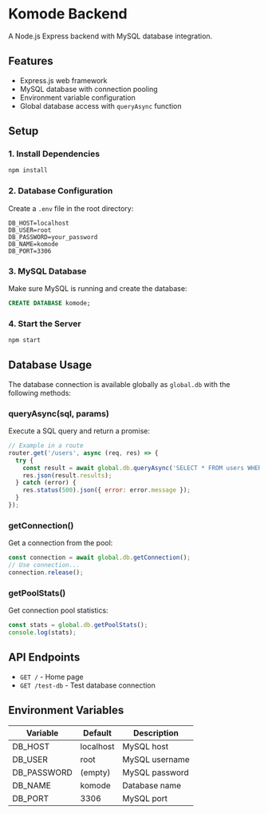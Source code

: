 # Komode Backend

A Node.js Express backend with MySQL database integration.

## Features

- Express.js web framework
- MySQL database with connection pooling
- Environment variable configuration
- Global database access with `queryAsync` function

## Setup

### 1. Install Dependencies

```bash
npm install
```

### 2. Database Configuration

Create a `.env` file in the root directory:

```env
DB_HOST=localhost
DB_USER=root
DB_PASSWORD=your_password
DB_NAME=komode
DB_PORT=3306
```

### 3. MySQL Database

Make sure MySQL is running and create the database:

```sql
CREATE DATABASE komode;
```

### 4. Start the Server

```bash
npm start
```

## Database Usage

The database connection is available globally as `global.db` with the following methods:

### queryAsync(sql, params)

Execute a SQL query and return a promise:

```javascript
// Example in a route
router.get('/users', async (req, res) => {
  try {
    const result = await global.db.queryAsync('SELECT * FROM users WHERE id = ?', [userId]);
    res.json(result.results);
  } catch (error) {
    res.status(500).json({ error: error.message });
  }
});
```

### getConnection()

Get a connection from the pool:

```javascript
const connection = await global.db.getConnection();
// Use connection...
connection.release();
```

### getPoolStats()

Get connection pool statistics:

```javascript
const stats = global.db.getPoolStats();
console.log(stats);
```

## API Endpoints

- `GET /` - Home page
- `GET /test-db` - Test database connection

## Environment Variables

| Variable | Default | Description |
|----------|---------|-------------|
| DB_HOST | localhost | MySQL host |
| DB_USER | root | MySQL username |
| DB_PASSWORD | (empty) | MySQL password |
| DB_NAME | komode | Database name |
| DB_PORT | 3306 | MySQL port |
